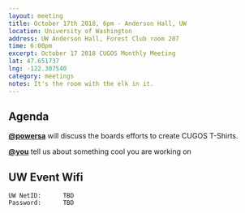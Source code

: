 ```yaml
---
layout: meeting
title: October 17th 2018, 6pm - Anderson Hall, UW
location: University of Washington
address: UW Anderson Hall, Forest Club room 207
time: 6:00pm
excerpt: October 17 2018 CUGOS Monthly Meeting
lat: 47.651737
lng: -122.307540
category: meetings
notes: It's the room with the elk in it.
---
```



## Agenda

**[@powersa](https://github.com/powersa)** will discuss the boards efforts to create CUGOS T-Shirts.

**[@you](http://cugos.org/people/)** tell us about something cool you are working on

## UW Event Wifi

```
UW NetID:      TBD
Password:      TBD
